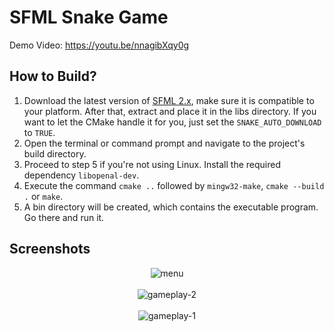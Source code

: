 # SFML Snake Game

Demo Video: https://youtu.be/nnagibXqy0g

## How to Build?
1. Download the latest version of [SFML 2.x](https://www.sfml-dev.org/download.php), make sure it is compatible to your platform. After that, extract and place it in the libs directory. If you want to let the CMake handle it for you, just set the ```SNAKE_AUTO_DOWNLOAD``` to ```TRUE```.
3. Open the terminal or command prompt and navigate to the project's build directory.
4. Proceed to step 5 if you're not using Linux. Install the required dependency ```libopenal-dev```.
5. Execute the command ```cmake ..``` followed by ```mingw32-make```, ```cmake --build .``` or ```make```.
6. A bin directory will be created, which contains the executable program. Go there and run it.

## Screenshots
<p align="center">
  <img src="https://user-images.githubusercontent.com/39390245/218938173-03587f41-be8e-4ac1-9cca-610c372623ce.png" alt="menu"><br><br>
  <img src="https://user-images.githubusercontent.com/39390245/218938167-27d25246-636d-428c-bfed-9b49bd266f96.png" alt="gameplay-2"><br><br>
  <img src="https://user-images.githubusercontent.com/39390245/218938176-216a014a-e3e2-4a65-8cdb-7591cd629c1e.png" alt="gameplay-1">
</p>
